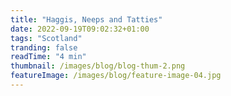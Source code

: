 ```yaml
---
title: "Haggis, Neeps and Tatties"
date: 2022-09-19T09:02:32+01:00
tags: "Scotland"
tranding: false
readTime: "4 min"
thumbnail: /images/blog/blog-thum-2.png
featureImage: /images/blog/feature-image-04.jpg
---
```


